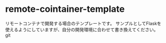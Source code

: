 # remote-cointainer-template
リモートコンテナで開発する場合のテンプレートです。
サンプルとしてFlaskを使えるようにしていますが、自分の開発環境に合わせて書き換えてください。git 